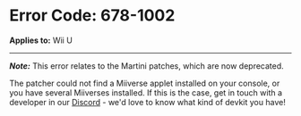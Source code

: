 # Error Code: 678-1002
**Applies to:** Wii U

---

***Note:*** This error relates to the Martini patches, which are now deprecated.

The patcher could not find a Miiverse applet installed on your console, or you have several Miiverses installed. If this
is the case, get in touch with a developer in our [Discord](https://discord.gg/pretendo) - we'd love to know what kind
of devkit you have!
